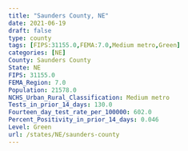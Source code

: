 ```yaml
---
title: "Saunders County, NE"
date: 2021-06-19
draft: false
type: county
tags: [FIPS:31155.0,FEMA:7.0,Medium metro,Green]
categories: [NE]
County: Saunders County
State: NE
FIPS: 31155.0
FEMA_Region: 7.0
Population: 21578.0
NCHS_Urban_Rural_Classification: Medium metro
Tests_in_prior_14_days: 130.0
Fourteen_day_test_rate_per_100000: 602.0
Percent_Positivity_in_prior_14_days: 0.046
Level: Green
url: /states/NE/saunders-county
---
```



